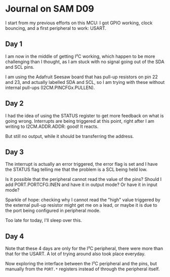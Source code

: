 Journal on SAM D09
==================
I start from my previous efforts on this MCU: I got GPIO working,
clock bouncing, and a first peripheral to work: USART.

Day 1
-----
I am now in the middle of getting I²C working, which happen to be
more challenging than I thought, as I am stuck with no signal going
out of the SDA and SCL pins.

I am using the Adafruit Seesaw board that has pull-up resistors on
pin 22 and 23, and actually labelled SDA and SCL, so I am trying
with these without internal pull-ups (I2CM.PINCFGx.PULLEN).

Day 2
-----
I had the idea of using the STATUS register to get more feedback on
what is going wrong. Interrupts are being triggered at this point,
right after I am writing to I2CM.ADDR.ADDR: good! It reacts.

But still no output, while it should be transferring the address.

Day 3
-----
The interrupt is actually an error triggered, the error flag is set
and I have the STATUS flag telling me that the problem is a SCL
being held low.

Is it possible that the peripheral cannot read the value of the pins?
Should I add PORT.PORTCFG.INEN and have it in output mode? Or have it
in input mode?

Sparkle of hope: checking why I cannot read the "high" value triggered
by the external pull-up resistor might get me on a lead, or maybe it is
due to the port being configured in peripheral mode.

Too late for today, I'll sleep over this.

Day 4
-----
Note that these 4 days are only for the I²C peripheral, there were more
than that for the USART. A lot of trying around also took place everyday.

Now exploring the interface between the I²C peripheral and the pins,
but manually from the `PORT.*` registers instead of through the
peripheral itself.
